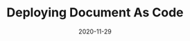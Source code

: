 ---
title: Deploying Document As Code
description: Various options to deploy the markdown
authors:
    - Mohammad Nadeem
date: 2020-11-29
---